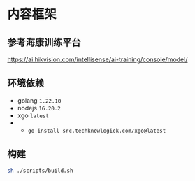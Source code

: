 # 内容框架

## 参考海康训练平台
https://ai.hikvision.com/intellisense/ai-training/console/model/

## 环境依赖
- golang `1.22.10`
- nodejs `16.20.2`
- xgo `latest`
- - `go install src.techknowlogick.com/xgo@latest`

## 构建
```bash
sh ./scripts/build.sh
```


